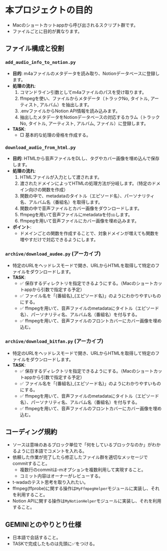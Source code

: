# 本プロジェクトの目的

- Macのショートカットappから呼び出されるスクリプト群です。
- ファイルごとに目的が異なります。

## ファイル構成と役割

### `add_audio_info_to_notion.py`

- **目的**: m4aファイルのメタデータを読み取り、Notionデータベースに登録します。
- **処理の流れ**:
    1. コマンドライン引数としてm4aファイルのパスを受け取ります。
    2. ffmpegを使い、ファイルからメタデータ（トラックNo, タイトル, アーティスト, アルバム）を抽出します。
    3. .envファイルからNotion API情報を読み込みます。
    4. 抽出したメタデータをNotionデータベースの対応するカラム（トラックNo, タイトル, アーティスト, アルバム, ファイル）に登録します。
- **TASK**:
  - □ 基本的な処理の骨格を作成する。

### `download_audio_from_html.py`

- **目的**: HTMLから音声ファイルをDLし、タグやカバー画像を埋め込んで保存します。
- **処理の流れ**:
    1. HTMLファイルが入力として渡されます。
    2. 渡されたドメインによってHTMLの処理方法が分岐します。（特定のドメイン向けの関数を作成）
    3. 関数の中で、metadataのタイトル（エピソード名）、パーソナリティ名、アルバム名（番組名）を取得します。
    4. 関数の中で音声ファイルとカバー画像をダウンロードします。
    5. ffmpegを用いて音声ファイルにmetadataを付ಯします。
    6. ffmpegを用いて音声ファイルにカバー画像を埋め込みます。
- **ポイント**:
  - ドメインごとの関数を作成することで、対象ドメインが増えても関数を増やすだけで対応できるようにします。

### `archive/download_audee.py` (アーカイブ)

- 特定のURLをヘッドレスモードで開き、URLからHTMLを取得して特定のファイルをダウンロードします。
- **TASK**:
  - ✅ 保存するディレクトリを指定できるようにする。（Macのショートカットappから引数で指定する予定）
  - ✅ ファイル名を「{番組名}_{エピソード名}」のようにわかりやすいものにする。
  - ✅ ffmpegを用いて、音声ファイルのmetadataにタイトル（エピソード名）、パーソナリティ名、アルバム名（番組名）を付与する。
  - ✅ ffmpegを用いて、音声ファイルのフロントカバーにカバー画像を埋め込む。

### `archive/download_bitfan.py` (アーカイブ)

- 特定のURLをヘッドレスモードで開き、URLからHTMLを取得して特定のファイルをダウンロードします。
- **TASK**:
  - ✅ 保存するディレクトリを指定できるようにする。（Macのショートカットappから引数で指定する予定）
  - ✅ ファイル名を「{番組名}_{エピソード名}」のようにわかりやすいものにする。
  - ✅ ffmpegを用いて、音声ファイルのmetadataにタイトル（エピソード名）、パーソナリティ名、アルバム名（番組名）を付与する。
  - ✅ ffmpegを用いて、音声ファイルのフロントカバーにカバー画像を埋め込む。

## コーディング規約

- ソースは意味のあるブロック単位で「何をしているブロックなのか」がわかるように日本語でコメントを入れる。
- 依頼した作業が完了したら修正したファイル群を適切なメッセージでcommitすること。  
  - 複数行のcommitは-mオプションを複数利用して実現すること。
  - コミット内容はオーナーがレビューする。
- t-wadaのテスト思考を取り入れたい。
- ffmpeg(ffprobe)に関する操作は`MyFfmpegHelper`モジュールに実装し、それを利用すること。
- Notion APIに関する操作は`MyNotionHelper`モジュールに実装し、それを利用すること。

## GEMINIとのやりとり仕様

- 日本語で会話すること。
- TASKで完成したものは先頭に✅をつける。